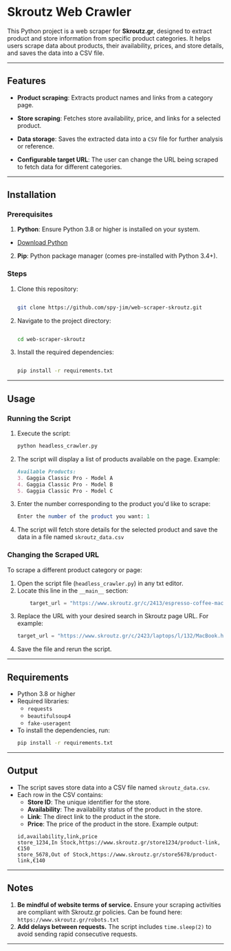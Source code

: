 # Skroutz Web Crawler

  

This Python project is a web scraper for **Skroutz.gr**, designed to extract product and store information from specific product categories. It helps users scrape data about products, their availability, prices, and store details, and saves the data into a CSV file.

  

---

  

## Features

  

-  **Product scraping**: Extracts product names and links from a category page.

-  **Store scraping**: Fetches store availability, price, and links for a selected product.

-  **Data storage**: Saves the extracted data into a `CSV` file for further analysis or reference.

-  **Configurable target URL**: The user can change the URL being scraped to fetch data for different categories.

  

---

## Installation

  

### Prerequisites

  

1.  **Python**: Ensure Python 3.8 or higher is installed on your system.

- [Download Python](https://www.python.org/downloads/)

2.  **Pip**: Python package manager (comes pre-installed with Python 3.4+).

  
  

### Steps

1. Clone this repository:

	```bash

	git clone https://github.com/spy-jim/web-scraper-skroutz.git
	```

2. Navigate to the project directory:

	```bash

	cd web-scraper-skroutz
	```

3. Install the required dependencies:

	```bash

	pip install -r requirements.txt
	```
  
---


## Usage

### Running the Script
1.  Execute the script:
	```bash
	python headless_crawler.py
	```
2. The script will display a list of products available on the page. Example:
	```markdown
	Available Products:
	3. Gaggia Classic Pro - Model A
	4. Gaggia Classic Pro - Model B 
	5. Gaggia Classic Pro - Model C
	```
3. Enter the number corresponding to the product you'd like to scrape:
	```mathematica
	Enter the number of the product you want: 1 
	```
4. The script will fetch store details for the selected product and save the data in a file named `skroutz_data.csv`

### Changing the Scraped URL
To scrape a different product category or page:

1. Open the script file (`headless_crawler.py`) in any txt editor.
2. Locate this line in the `__main__` section:
	```python
		target_url = "https://www.skroutz.gr/c/2413/espresso-coffee-machines/m/181/Gaggia.html?cf=gaggia+classis+pro&keyphrase=classic+pro"
	```
3. Replace the URL with your desired search in Skroutz page URL. For example:
	```python
	target_url = "https://www.skroutz.gr/c/2423/laptops/l/132/MacBook.html"
	```
4. Save the file and rerun the script.

---

## Requirements

- Python 3.8 or higher 
- Required libraries:
	- `requests`
	- `beautifulsoup4`
	- `fake-useragent`
- To install the dependencies, run:
	```bash
	pip install -r requirements.txt
---

## Output

- The script saves store data into a CSV file named `skroutz_data.csv`.
- Each row in the CSV contains: 
	- **Store ID**: The unique identifier for the store.
	- **Availability**: The availability status of the product in the store.
	- **Link**: The direct link to the product in the store. 
	- **Price**: The price of the product in the store. Example output: 
	```csv 
	id,availability,link,price 
	store_1234,In Stock,https://www.skroutz.gr/store1234/product-link,€150 
	store_5678,Out of Stock,https://www.skroutz.gr/store5678/product-link,€140
---
## Notes
1. **Be mindful of website terms of service.** Ensure your scraping activities are compliant with Skroutz.gr policies. Can be found here: `https://www.skroutz.gr/robots.txt`
2. **Add delays between requests.** The script includes `time.sleep(2)` to avoid sending rapid consecutive requests.
---


